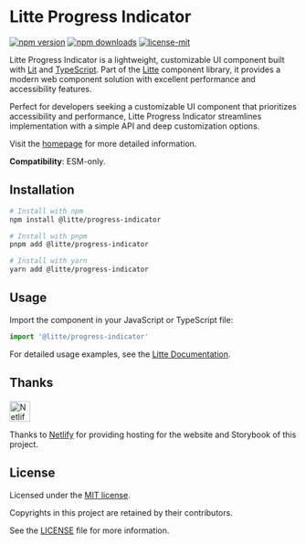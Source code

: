 # Litte Progress Indicator

<!-- [![jsr score](https://jsr.io/badges/@litte/progress-indicator/score)](https://jsr.io/@litte/progress-indicator) -->
<!-- [![jsr version](https://jsr.io/badges/@litte/progress-indicator)](https://jsr.io/@litte/progress-indicator) -->
[![npm version](https://img.shields.io/npm/v/@litte/progress-indicator)](https://www.npmjs.com/package/@litte/progress-indicator)
[![npm downloads](https://img.shields.io/npm/dm/@litte/progress-indicator)](https://www.npmjs.com/package/@litte/progress-indicator)
[![license-mit](https://img.shields.io/badge/License-MIT-greens.svg)][license-mit]

Litte Progress Indicator is a lightweight, customizable UI component built with [Lit][lit]
and [TypeScript][typescript]. Part of the [Litte][litte-homepage] component library,
it provides a modern web component solution with excellent performance and
accessibility features.

Perfect for developers seeking a customizable UI component that prioritizes accessibility and performance,
Litte Progress Indicator streamlines implementation with a simple API and deep customization options.

Visit the [homepage][litte-homepage] for more detailed information.

**Compatibility**: ESM-only.

## Installation

```sh
# Install with npm
npm install @litte/progress-indicator

# Install with pnpm
pnpm add @litte/progress-indicator

# Install with yarn
yarn add @litte/progress-indicator
```

## Usage

Import the component in your JavaScript or TypeScript file:

```ts
import '@litte/progress-indicator'
```

For detailed usage examples, see the [Litte Documentation](https://litte.dev/docs).

## Thanks

<p align="left" style="margin-top: 20px;">
  <a href="https://www.netlify.com/?utm_source=litte&utm_medium=npmjs&utm_campaign=README" style="margin-right: 12px;">
    <img src="https://www.netlify.com/img/global/badges/netlify-color-accent.svg" alt="Netlify" height="36px" />
  </a>
</p>

Thanks to [Netlify](https://www.netlify.com/) for providing hosting for the website and Storybook of this project.

## License

Licensed under the [MIT license][license-mit].

Copyrights in this project are retained by their contributors.

See the [LICENSE][license-mit] file for more information.

[litte-homepage]: https://litte.dev
[license-mit]: https://github.com/riipandi/litte/blob/main/LICENSE
[typescript]: https://www.typescriptlang.org
[lit]: https://lit.dev
